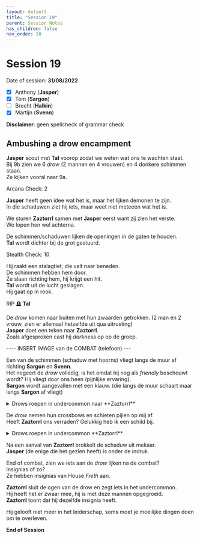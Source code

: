 ```yaml
---
layout: default
title: "Session 19"
parent: Session Notes
has_children: false
nav_order: 20
---
```


# Session 19

Date of session: **31/08/2022**

- [X] Anthony (**Jasper**)
- [X] Tom (**Sargon**)
- [ ] Brecht (**Halkin**)
- [X] Martijn (**Svenn**)

**Disclaimer**: geen spellcheck of grammar check

## Ambushing a drow encampment

**Jasper** scout met **Tal** voorop zodat we weten wat ons te wachten staat.  
Bij 9b zien we 6 *drow* (2 mannen en 4 vrouwen) en 4 donkere schimmen staan.  
Ze kijken vooral naar 9a.  

<div class="text-red-000">
 Arcana Check: 2
</div>

**Jasper** heeft geen idee wat het is, maar het lijken demonen te zijn.  
In die schaduwen ziet hij iets, maar weet niet meteeen wat het is.  

We sturen **Zaztorrl** samen met **Jasper** eerst want zij zien het verste.  
We lopen hen wel achterna.

De schimmen/schaduwen lijken de openingen in de gaten te houden.  
**Tal** wordt dichter bij de grot gestuurd.  

<div class="text-red-000">
 Stealth Check: 10
</div>

Hij raakt een stalagtiet, die valt naar beneden.  
De schimmen hebben hem door.  
Ze slaan richting hem, hij krijgt een hit.  
**Tal** wordt uit de lucht geslagen.  
Hij gaat op in rook.  

RIP 🪦 **Tal**  

De *drow* komen naar buiten met hun zwaarden getrokken. (2 man en 2 vrouw, zien er allemaal hetzelfde uit qua uitrusting)  
**Jasper** doet een teken naar **Zaztorrl**.  
Zoals afgesproken cast hij *darkness* op op de groep.  

---- INSERT IMAGE van de COMBAT (telefoon) ---

Een van de schimmen (schaduw met hoorns) vliegt langs de muur af richting **Sargon** en **Svenn**.  
Het negeert de *drow* volledig, is het omdat hij nog als *friendly* beschouwt wordt?
Hij vliegt door ons heen (pijnlijke ervaring).  
**Sargon** wordt aangevallen met een klauw. (die langs de muur schaart maar langs **Sargon** af vliegt)

<details>
  <summary>Drows roepen in undercommon naar **Zaztorrl**</summary>
  <p>"Wat doet gij hier!"</p>
  <p>Hij antwoordt dat hij wegloopt van ons.</p>
</details>

De *drow* nemen hun crossbows en schieten pijlen op mij af.  
Heeft **Zaztorrl** ons verraden?
Gelukkig heb ik een schild bij.  

<details>
  <summary>Drows roepen in undercommon **Zaztorrl**</summary>
  <p>"Sorry"</p>
</details>

Na een aanval van **Zaztorrl** brokkelt de schaduw uit mekaar.  
**Jasper** (de enige die het gezien heeft) is onder de indruk.

End of combat, zien we iets aan de *drow* lijken na de combat?  
Insignias of zo?  
Ze hebben insignias van House *Freth* aan.  

**Zaztorrl** sluit de ogen van de drow en zegt iets in het undercommon.  
Hij heeft het er zwaar mee, hij is met deze mannen opgegroeid.  
**Zaztorrl** toont dat hij dezelfde insignia heeft.  

Hij gelooft niet meer in het leiderschap, soms moet je moeilijke dingen doen om te overleven.  

**End of Session**
